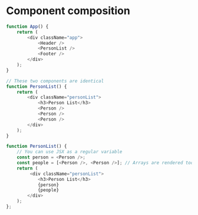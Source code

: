 # Component composition

```js
function App() {
    return (
        <div className="app">
            <Header />
            <PersonList />
            <Footer />
        </div>
    );
}
```

<div class="row">

<div class="cell-3">

```js
// These two components are identical
function PersonList() {
    return (
        <div className="personList">
            <h3>Person List</h3>
            <Person />
            <Person />
            <Person />
        </div>
    );
}
```

</div>

<div class="cell-3">

```js
function PersonList() {
    // You can use JSX as a regular variable
    const person = <Person />;
    const people = [<Person />, <Person />]; // Arrays are rendered too
    return (
         <div className="personList">
            <h3>Person List</h3>
            {person}
            {people}
        </div>
    );
};
```

</div>
</div>
